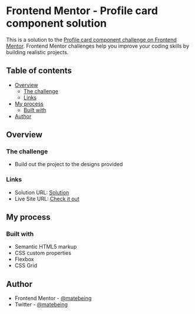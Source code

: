 # Frontend Mentor - Profile card component solution

This is a solution to the [Profile card component challenge on Frontend Mentor](https://www.frontendmentor.io/challenges/profile-card-component-cfArpWshJ). Frontend Mentor challenges help you improve your coding skills by building realistic projects. 

## Table of contents

- [Overview](#overview)
  - [The challenge](#the-challenge)
  - [Links](#links)
- [My process](#my-process)
  - [Built with](#built-with)
- [Author](#author)

## Overview

### The challenge

- Build out the project to the designs provided

### Links

- Solution URL: [Solution](https://www.frontendmentor.io/solutions/profile-card-component-flex-HkrVPkhmq)
- Live Site URL: [Check it out](https://matebeing.github.io/profile-card-component-main/)

## My process

### Built with

- Semantic HTML5 markup
- CSS custom properties
- Flexbox
- CSS Grid

## Author

- Frontend Mentor - [@matebeing](https://www.frontendmentor.io/profile/matebeing)
- Twitter - [@matebeing](https://www.twitter.com/matebeing)

